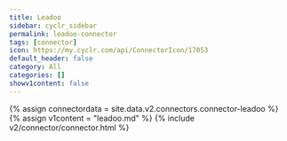 ```yaml
---
title: Leadoo
sidebar: cyclr_sidebar
permalink: leadoo-connector
tags: [connector]
icon: https://my.cyclr.com/api/ConnectorIcon/17053
default_header: false
category: All
categories: []
showv1content: false
---
```

{% assign connectordata = site.data.v2.connectors.connector-leadoo %}
{% assign v1content = "leadoo.md" %}
{% include v2/connector/connector.html %}	